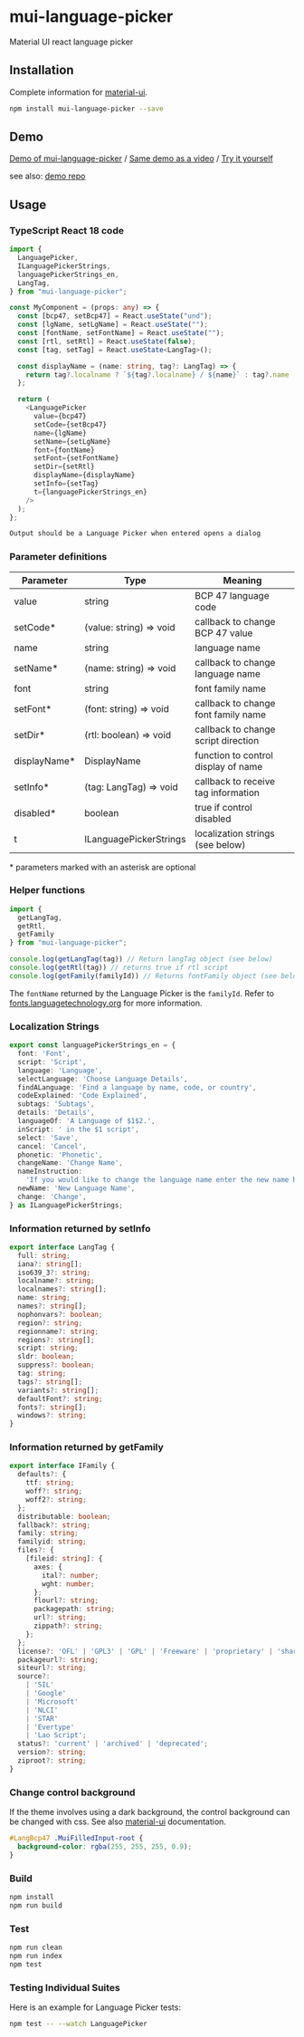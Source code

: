 # mui-language-picker

Material UI react language picker

## Installation

Complete information for [material-ui](https://mui.com/material-ui/).

```sh
npm install mui-language-picker --save
```

## Demo

[Demo of mui-language-picker](https://giphy.com/embed/5OkWd7aMlxOClWuF0J) / [Same demo as a video](https://youtu.be/aviV8aEaNOo) / [Try it yourself](http://mui-language-picker-demo.org.s3-website-us-east-1.amazonaws.com)

see also: [demo repo](https://github.com/sillsdev/mui-language-picker-demo)

## Usage

### TypeScript React 18 code

```typescript
import {
  LanguagePicker,
  ILanguagePickerStrings,
  languagePickerStrings_en,
  LangTag,
} from "mui-language-picker";

const MyComponent = (props: any) => {
  const [bcp47, setBcp47] = React.useState("und");
  const [lgName, setLgName] = React.useState("");
  const [fontName, setFontName] = React.useState("");
  const [rtl, setRtl] = React.useState(false);
  const [tag, setTag] = React.useState<LangTag>();

  const displayName = (name: string, tag?: LangTag) => {
    return tag?.localname ? `${tag?.localname} / ${name}` : tag?.name || name;
  };

  return (
    <LanguagePicker
      value={bcp47}
      setCode={setBcp47}
      name={lgName}
      setName={setLgName}
      font={fontName}
      setFont={setFontName}
      setDir={setRtl}
      displayName={displayName}
      setInfo={setTag}
      t={languagePickerStrings_en}
    />
  );
};
```

```sh
Output should be a Language Picker when entered opens a dialog
```

### Parameter definitions

| Parameter  | Type                    | Meaning                             |
| ---------- | ----------------------- | ----------------------------------- |
| value      | string                  | BCP 47 language code                |
| setCode\*  | (value: string) => void | callback to change BCP 47 value     |
| name       | string                  | language name                       |
| setName\*  | (name: string) => void  | callback to change language name    |
| font       | string                  | font family name                    |
| setFont\*  | (font: string) => void  | callback to change font family name |
| setDir\*   | (rtl: boolean) => void  | callback to change script direction |
| displayName\* | DisplayName          | function to control display of name |
| setInfo\*  | (tag: LangTag) => void  | callback to receive tag information |
| disabled\* | boolean                 | true if control disabled            |
| t          | ILanguagePickerStrings  | localization strings (see below)    |

\* parameters marked with an asterisk are optional

### Helper functions

```typescript
import {
  getLangTag,
  getRtl,
  getFamily
} from "mui-language-picker";

console.log(getLangTag(tag)) // Return langTag object (see below)
console.log(getRtl(tag)) // returns true if rtl script
console.log(getFamily(familyId)) // Returns fontFamily object (see below)
```

The `fontName` returned by the Language Picker is the `familyId`. Refer to [fonts.languagetechnology.org](https://fonts.languagetechnology.org/) for more information.

### Localization Strings

```typescript
export const languagePickerStrings_en = {
  font: 'Font',
  script: 'Script',
  language: 'Language',
  selectLanguage: 'Choose Language Details',
  findALanguage: 'Find a language by name, code, or country',
  codeExplained: 'Code Explained',
  subtags: 'Subtags',
  details: 'Details',
  languageOf: 'A Language of $1$2.',
  inScript: ' in the $1 script',
  select: 'Save',
  cancel: 'Cancel',
  phonetic: 'Phonetic',
  changeName: 'Change Name',
  nameInstruction:
    'If you would like to change the language name enter the new name here.',
  newName: 'New Language Name',
  change: 'Change',
} as ILanguagePickerStrings;
```

### Information returned by setInfo

```typescript
export interface LangTag {
  full: string;
  iana?: string[];
  iso639_3?: string;
  localname?: string;
  localnames?: string[];
  name: string;
  names?: string[];
  nophonvars?: boolean;
  region?: string;
  regionname?: string;
  regions?: string[];
  script: string;
  sldr: boolean;
  suppress?: boolean;
  tag: string;
  tags?: string[];
  variants?: string[];
  defaultFont?: string;
  fonts?: string[];
  windows?: string;
}
```

### Information returned by getFamily

```typescript
export interface IFamily {
  defaults?: {
    ttf: string;
    woff?: string;
    woff2?: string;
  };
  distributable: boolean;
  fallback?: string;
  family: string;
  familyid: string;
  files?: {
    [fileid: string]: {
      axes: {
        ital?: number;
        wght: number;
      };
      flourl?: string;
      packagepath: string;
      url?: string;
      zippath?: string;
    };
  };
  license?: 'OFL' | 'GPL3' | 'GPL' | 'Freeware' | 'proprietary' | 'shareware';
  packageurl?: string;
  siteurl?: string;
  source?:
    | 'SIL'
    | 'Google'
    | 'Microsoft'
    | 'NLCI'
    | 'STAR'
    | 'Evertype'
    | 'Lao Script';
  status?: 'current' | 'archived' | 'deprecated';
  version?: string;
  ziproot?: string;
}
```

### Change control background

If the theme involves using a dark background, the control background can be changed with css. See also [material-ui](https://mui.com/) documentation.

```css
#LangBcp47 .MuiFilledInput-root {
  background-color: rgba(255, 255, 255, 0.9);
}
```

### Build

```sh
npm install
npm run build
```

### Test

```sh
npm run clean
npm run index
npm test
```

### Testing Individual Suites

Here is an example for Language Picker tests:

```sh
npm test -- --watch LanguagePicker
```
